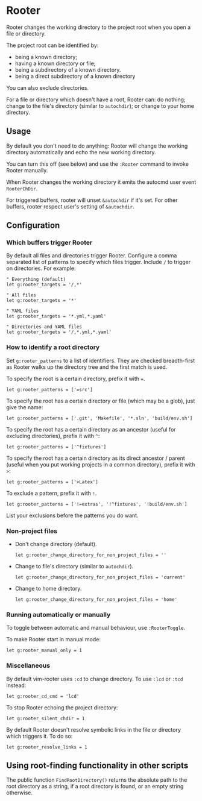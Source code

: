 # Rooter

Rooter changes the working directory to the project root when you open a file or directory.

The project root can be identified by:

- being a known directory;
- having a known directory or file;
- being a subdirectory of a known directory.
- being a direct subdirectory of a known directory

You can also exclude directories.

For a file or directory which doesn't have a root, Rooter can: do nothing; change to the file's directory (similar to `autochdir`); or change to your home directory.


## Usage

By default you don't need to do anything: Rooter will change the working directory automatically and echo the new working directory.

You can turn this off (see below) and use the `:Rooter` command to invoke Rooter manually.

When Rooter changes the working directory it emits the autocmd user event `RooterChDir`.

For triggered buffers, rooter will unset `&autochdir` if it's set. For other buffers, rooter respect user's setting of `&autochdir`.


## Configuration


### Which buffers trigger Rooter

By default all files and directories trigger Rooter.  Configure a comma separated list of patterns to specify which files trigger.  Include `/` to trigger on directories.  For example:

```viml
" Everything (default)
let g:rooter_targets = '/,*'

" All files
let g:rooter_targets = '*'

" YAML files
let g:rooter_targets = '*.yml,*.yaml'

" Directories and YAML files
let g:rooter_targets = '/,*.yml,*.yaml'
```


### How to identify a root directory

Set `g:rooter_patterns` to a list of identifiers.  They are checked breadth-first as Rooter walks up the directory tree and the first match is used.

To specify the root is a certain directory, prefix it with `=`.

```viml
let g:rooter_patterns = ['=src']
```

To specify the root has a certain directory or file (which may be a glob), just give the name:

```viml
let g:rooter_patterns = ['.git', 'Makefile', '*.sln', 'build/env.sh']
```

To specify the root has a certain directory as an ancestor (useful for excluding directories), prefix it with `^`:

```viml
let g:rooter_patterns = ['^fixtures']
```

To specify the root has a certain directory as its direct ancestor / parent (useful when you put working projects in a common directory), prefix it with `>`:

```viml
let g:rooter_patterns = ['>Latex']
```

To exclude a pattern, prefix it with `!`.

```viml
let g:rooter_patterns = ['!=extras', '!^fixtures', '!build/env.sh']
```

List your exclusions before the patterns you do want.


### Non-project files

- Don't change directory (default).

    ```viml
    let g:rooter_change_directory_for_non_project_files = ''
    ```

- Change to file's directory (similar to `autochdir`).

    ```viml
    let g:rooter_change_directory_for_non_project_files = 'current'
    ```

- Change to home directory.

    ```viml
    let g:rooter_change_directory_for_non_project_files = 'home'
    ```


### Running automatically or manually

To toggle between automatic and manual behaviour, use `:RooterToggle`.

To make Rooter start in manual mode:

```viml
let g:rooter_manual_only = 1
```


### Miscellaneous

By default vim-rooter uses `:cd` to change directory.  To use `:lcd` or `:tcd` instead:

```viml
let g:rooter_cd_cmd = 'lcd'
```

To stop Rooter echoing the project directory:

```viml
let g:rooter_silent_chdir = 1
```

By default Rooter doesn't resolve symbolic links in the file or directory which triggers it.  To do so:

```viml
let g:rooter_resolve_links = 1
```


## Using root-finding functionality in other scripts

The public function `FindRootDirectory()` returns the absolute path to the root directory as a string, if a root directory is found, or an empty string otherwise.

